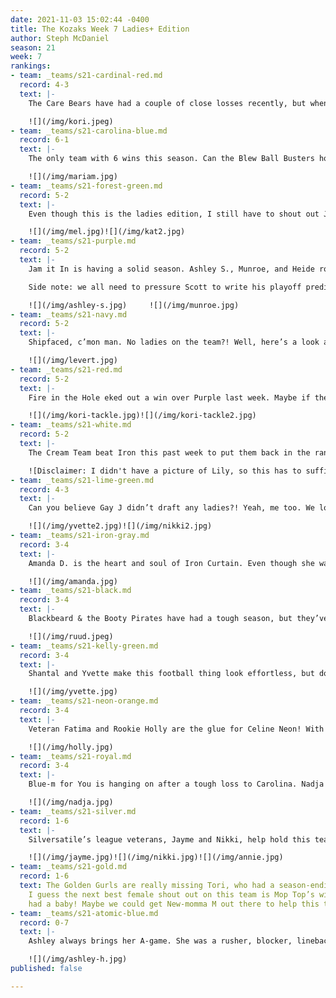 ```yaml
---
date: 2021-11-03 15:02:44 -0400
title: The Kozaks Week 7 Ladies+ Edition
author: Steph McDaniel
season: 21
week: 7
rankings:
- team: _teams/s21-cardinal-red.md
  record: 4-3
  text: |-
    The Care Bears have had a couple of close losses recently, but when you’re writing the Kozaks, you put your team #1! The only team with FOUR women: yours truly, Sasha, Kori, and Stacey. We have really missed Stacey’s presence on the field since her injury, but she and Jewel can be seen on the sidelines as the Care Bears’ biggest fans! Shout out to Kori for Wig of the Day this past weekend!

    ![](/img/kori.jpeg)
- team: _teams/s21-carolina-blue.md
  record: 6-1
  text: |-
    The only team with 6 wins this season. Can the Blew Ball Busters hold on through playoffs? I guess it all depends on if they have their fearless, athletic, speedster, Mariam! With high energy, kindness, and skill, Mariam is the key! Honestly, she would fit right in with the Care Bears :)

    ![](/img/mariam.jpg)
- team: _teams/s21-forest-green.md
  record: 5-2
  text: |-
    Even though this is the ladies edition, I still have to shout out Jordan and admit when I’m wrong. I ate my words this past Sunday when Jordan showed me up - he had something to prove and he did it. Alright, back to the stars of Into the Thicc of It: Mel and Kat! Kat’s out with a calf injury, but Capt. Austin is hoping her reliable hands and veteran route-running will be back for playoffs! Mel is an impressive player and an awesome teammate. Mel is known for her toughness and willingness to stick her nose in the action - her positive attitude and grit are huge assets to this team!

    ![](/img/mel.jpg)![](/img/kat2.jpg)
- team: _teams/s21-purple.md
  record: 5-2
  text: |-
    Jam it In is having a solid season. Ashley S., Munroe, and Heide round out this scrappy team! Although I think I’ve seen Heide at more social events than actual games. Let’s be honest though, partying is a big part of what makes Purple, Jam it In! Ashley got her first DCGFFL TD in Week 6, and Munroe got a crucial goal line pick to help Purple beat White in Week 4!

    Side note: we all need to pressure Scott to write his playoff predictions in The Kozaks after Week 8!

    ![](/img/ashley-s.jpg)     ![](/img/munroe.jpg)
- team: _teams/s21-navy.md
  record: 5-2
  text: |-
    Shipfaced, c’mon man. No ladies on the team?! Well, here’s a look at Levert regretting that decision and making sure his equipment is still in check.

    ![](/img/levert.jpg)
- team: _teams/s21-red.md
  record: 5-2
  text: |-
    Fire in the Hole eked out a win over Purple last week. Maybe if they had some ladies, it would’ve been a blowout! Here’s some pictures of the awesomeness they’re missing out on. Specifically, Kori tackling Ben H.

    ![](/img/kori-tackle.jpg)![](/img/kori-tackle2.jpg)
- team: _teams/s21-white.md
  record: 5-2
  text: |-
    The Cream Team beat Iron this past week to put them back in the rankings after a forfeit the week before. Another team with no ladies, but as Vincent would say, Bryan S. is “just one of the girls.” Oh, and Jeff M. has one of the cutest little ladies on the sidelines: Lily! What a sweetheart!

    ![Disclaimer: I didn't have a picture of Lily, so this has to suffice.](/img/bryan-s.jpg)
- team: _teams/s21-lime-green.md
  record: 4-3
  text: |-
    Can you believe Gay J didn’t draft any ladies?! Yeah, me too. We love Capt. Darryl though, so we’ll let it slide…here’s some badass ladies of the league anyway.

    ![](/img/yvette2.jpg)![](/img/nikki2.jpg)
- team: _teams/s21-iron-gray.md
  record: 3-4
  text: |-
    Amanda D. is the heart and soul of Iron Curtain. Even though she was a little hungover this past Sunday, she still brought a high level of energy to the team. She even got called for an illegal rush when she wasn’t rushing on that play. Hmm, who reffed that game?? Her speed and enthusiasm are huge for this team. Capt. Joe is right to want her in the running for Female Rookie of the Season!

    ![](/img/amanda.jpg)
- team: _teams/s21-black.md
  record: 3-4
  text: |-
    Blackbeard & the Booty Pirates have had a tough season, but they’ve been rallying thanks to Caroline! And let’s not forget everyone’s favorite sideline morale booster, Sam C., who got their dog into a rainbow costume for the game!

    ![](/img/ruud.jpeg)
- team: _teams/s21-kelly-green.md
  record: 3-4
  text: |-
    Shantal and Yvette make this football thing look effortless, but don’t be fooled by their cute faces. They’re fierce underneath! The Cadet Kellys are lucky to have these two.

    ![](/img/yvette.jpg)
- team: _teams/s21-neon-orange.md
  record: 3-4
  text: |-
    Veteran Fatima and Rookie Holly are the glue for Celine Neon! With Holly’s sure hands, you’d think she’s been playing in the league since the beginning. Fatima brings some savage speed. These ladies are not to be trifled with.

    ![](/img/holly.jpg)
- team: _teams/s21-royal.md
  record: 3-4
  text: |-
    Blue-m for You is hanging on after a tough loss to Carolina. Nadja plays a key role on this team. Her offensive blocking and ability to read the field helps to set up some clutch plays!

    ![](/img/nadja.jpg)
- team: _teams/s21-silver.md
  record: 1-6
  text: |-
    Silversatile’s league veterans, Jayme and Nikki, help hold this team together, while Annie rounds them out. In Capt. Jorge’s words, “The term rookie doesn't quite apply to our defensive minded, Raven loving, tequila swilling bad ass...Don't let the dimples fool you - she already has your flags.” If only this team had a few more games before playoffs, I think they’re really finding their stride.

    ![](/img/jayme.jpg)![](/img/nikki.jpg)![](/img/annie.jpg)
- team: _teams/s21-gold.md
  record: 1-6
  text: The Golden Gurls are really missing Tori, who had a season-ending injury.
    I guess the next best female shout out on this team is Mop Top’s wife who just
    had a baby! Maybe we could get New-momma M out there to help this team.
- team: _teams/s21-atomic-blue.md
  record: 0-7
  text: |-
    Ashley always brings her A-game. She was a rusher, blocker, linebacker, and receiver all in one game this past week! And wore a badass mullet wig...if you don’t know her, you should.

    ![](/img/ashley-h.jpg)
published: false

---
```

